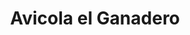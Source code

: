 ---
title: "Avicola el Ganadero"
url: /chiquinquira/avicola-el-ganadero/
shop: Landwirtschaftlich
---